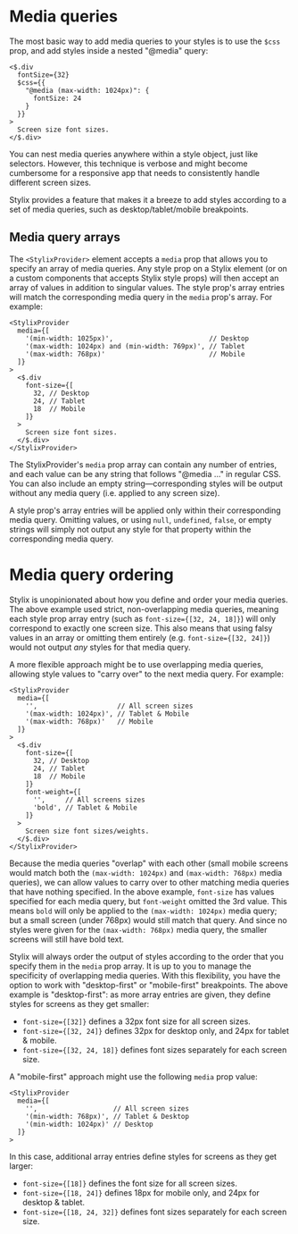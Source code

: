 # Media queries

The most basic way to add media queries to your styles is to use the `$css` prop, and add styles inside a nested "@media" query:

```tsx-render
<$.div
  fontSize={32}
  $css={{
    "@media (max-width: 1024px)": {
      fontSize: 24
    }
  }}
>
  Screen size font sizes.
</$.div>
```

You can nest media queries anywhere within a style object, just like selectors. However, this technique is verbose and might become cumbersome for a responsive app that needs to consistently handle different screen sizes. 

Stylix provides a feature that makes it a breeze to add styles according to a set of media queries, such as desktop/tablet/mobile breakpoints.

## Media query arrays

The `<StylixProvider>` element accepts a `media` prop that allows you to specify an array of media queries. Any style prop on a Stylix element (or on a custom components that accepts Stylix style props) will then accept an array of values in addition to singular values. The style prop's array entries will match the corresponding media query in the `media` prop's array. For example:

```tsx-render
<StylixProvider 
  media={[
    '(min-width: 1025px)',                        // Desktop
    '(max-width: 1024px) and (min-width: 769px)', // Tablet
    '(max-width: 768px)'                          // Mobile
  ]}
>
  <$.div 
    font-size={[
      32, // Desktop
      24, // Tablet
      18  // Mobile
    ]}
  >
    Screen size font sizes.
  </$.div>
</StylixProvider>
```

The StylixProvider's `media` prop array can contain any number of entries, and each value can be any string that follows "@media ..." in regular CSS. You can also include an empty string—corresponding styles will be output without any media query (i.e. applied to any screen size). 

A style prop's array entries will be applied only within their corresponding media query. Omitting values, or using `null`, `undefined`, `false`, or empty strings will simply not output any style for that property within the corresponding media query.

# Media query ordering

Stylix is unopinionated about how you define and order your media queries. The above example used strict, non-overlapping media queries, meaning each style prop array entry (such as `font-size={[32, 24, 18]}`) will only correspond to exactly one screen size. This also means that using falsy values in an array or omitting them entirely (e.g. `font-size={[32, 24]}`) would not output *any* styles for that media query.

A more flexible approach might be to use overlapping media queries, allowing style values to "carry over" to the next media query. For example:

```tsx-render
<StylixProvider 
  media={[
    '',                    // All screen sizes
    '(max-width: 1024px)', // Tablet & Mobile
    '(max-width: 768px)'   // Mobile
  ]}
>
  <$.div 
    font-size={[
      32, // Desktop
      24, // Tablet
      18  // Mobile
    ]}
    font-weight={[
      '',     // All screens sizes
      'bold', // Tablet & Mobile
    ]}
  >
    Screen size font sizes/weights.
  </$.div>
</StylixProvider>
```

Because the media queries "overlap" with each other (small mobile screens would match both the `(max-width: 1024px)` and `(max-width: 768px)` media queries), we can allow values to carry over to other matching media queries that have nothing specified. In the above example, `font-size` has values specified for each media query, but `font-weight` omitted the 3rd value. This means `bold` will only be applied to the `(max-width: 1024px)` media query; but a small screen (under 768px) would still match that query. And since no styles were given for the `(max-width: 768px)` media query, the smaller screens will still have bold text.

Stylix will always order the output of styles according to the order that you specify them in the `media` prop array. It is up to you to manage the specificity of overlapping media queries. With this flexibility, you have the option to work with "desktop-first" or "mobile-first" breakpoints. The above example is "desktop-first": as more array entries are given, they define styles for screens as they get smaller:

- `font-size={[32]}` defines a 32px font size for all screen sizes.
- `font-size={[32, 24]}` defines 32px for desktop only, and 24px for tablet & mobile.
- `font-size={[32, 24, 18]}` defines font sizes separately for each screen size.

A "mobile-first" approach might use the following `media` prop value: 

```tsx
<StylixProvider 
  media={[
    '',                   // All screen sizes
    '(min-width: 768px)', // Tablet & Desktop
    '(min-width: 1024px)' // Desktop
  ]}
>
```

In this case, additional array entries define styles for screens as they get larger:

- `font-size={[18]}` defines the font size for all screen sizes.
- `font-size={[18, 24]}` defines 18px for mobile only, and 24px for desktop & tablet.
- `font-size={[18, 24, 32]}` defines font sizes separately for each screen size.


